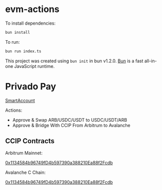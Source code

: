 # evm-actions

To install dependencies:

```bash
bun install
```

To run:

```bash
bun run index.ts
```

This project was created using `bun init` in bun v1.2.0. [Bun](https://bun.sh) is a fast all-in-one JavaScript runtime.

# Privado Pay

[SmartAccount](https://arbiscan.io/address/0xD0Ed99Bc810906ae152Bc4F1fB7dE4F32D1E9006#tokentxns)

Actions:

- Approve & Swap ARB/USDC/USDT to USDC/USDT/ARB
- Approve & Bridge With CCIP From Arbitrum to Avalanche

## CCIP Contracts

Arbitrum Mainnet:

[0x1134584b96749fD4b597390a388210Ea88f2Fcdb](https://repo.sourcify.dev/42161/0x1134584b96749fD4b597390a388210Ea88f2Fcdb)

Avalanche C Chain:

[0x1134584b96749fD4b597390a388210Ea88f2Fcdb](https://routescan.io/address/0x1134584b96749fD4b597390a388210Ea88f2Fcdb/contract/43114/code)

